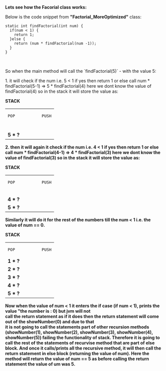 **Lets see how the Facorial class works:**

  Below is the code snippet from <b>"Factorial_MoreOptimized"</b> class:
  
    static int findFactorial(int num) {
      if(num < 1) {
        return 1;
      }else {
        return (num * findFactorial(num -1));
      }
    }

<br>
 <p> So when the main method will call the `findFactorial(5)` - with the value 5: </p>
 <p>  1. it will check if the num i.e. 5 < 1 if yes then return 1 or else call num * findFactorial(5-1) => 5 *  
         findFactorial(4) here we dont know the value of findFactorial(4) so in the stack it will store the value as:</p>
  <table>
    <thead>
    </thead>
    <tbody>
        <b> STACK <b>
        <tr>
          <td><pre>POP           PUSH</pre></b></td>
         </tr>
      <tr>
          <td> <b>  </b></td>
         </tr>
      <tr>
          <td> <b>  </b></td>
         </tr>
       <tr>
          <td> <b>  </b></td>
         </tr>
       <tr>
          <td> <b>  </b></td>
         </tr>  
      <tr>
          <td> <b> 5 * ? </b></td>
         </tr>
    </tbody>
  </table>
 
   
  
  <p> 2. then it will again it check if the num i.e. 4 < 1 if yes then return 1 or else call num * findFactorial(4-1) => 4 *  
         findFactorial(3) here we dont know the value of findFactorial(3) so in the stack it will store the value as:</p>
  
  <table>
    <thead>
    </thead>
    <tbody>
      <b>STACK </b>
        <tr>
          <td><pre>POP           PUSH</pre></td>
         </tr>
      <tr>
          <td> <b>  </b></td>
         </tr>
      <tr>
          <td> <b>  </b></td>
         </tr>
       <tr>
          <td> <b>  </b></td>
         </tr>
       <tr>
          <td> <b> 4 * ?  </b></td>
         </tr>  
      <tr>
          <td> <b> 5 * ? </b></td>
         </tr>
    </tbody>
  </table>
  
 <p> Similarly it will do it for the rest of the numbers till the num < 1 i.e. the value of num  == 0.</p>
  
   <table>
    <thead>
    </thead>
    <tbody>
      <b>STACK </b>
        <tr>
          <td><pre>POP           PUSH</pre></b></td>
         </tr>
      <tr>
          <td> <b> 1 * ? </b></td>
         </tr>
      <tr>
          <td> <b> 2 * ? </b></td>
         </tr>
       <tr>
          <td> <b> 3 * ?  </b></td>
         </tr>
       <tr>
          <td> <b> 4 * ? </b></td>
         </tr>  
      <tr>
          <td> <b> 5 * ? </b></td>
         </tr>
    </tbody>
  </table>
  
 
  
  Now when the value of num < 1 it enters the if case (if  num < 1), prints the value "the number is  : 0) but jvm will not  
  call the return statement as if it does then the return statement   will come out of the showNumber(0) and due to that  
  it is not going to call the statements part of other recursion methods (showNumber(1), showNumber(2), showNumber(3), 
  showNumber(4), showNumber(5)) failing the functionality of stack. 
  Therefore it is going to call the rest of the statements of recurvise method that are part of else block. And once it 
  calls/prints all the recursive method, it will then call the return statement in else block (returning the value of num).
  Here the method will return the value of num  == 5 as before calling the return statement the value of um was 5.
  

